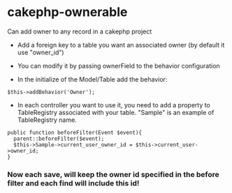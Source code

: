 # cakephp-ownerable
Can add owner to any record in a cakephp project

- Add a foreign key to a table you want an associated owner (by default it use "owner_id")
* You can modify it by passing ownerField to the behavior configuration
- In the initialize of the Model/Table add the behavior:
```
$this->addBehavior('Owner');
```
- In each controller you want to use it, you need to add a property to TableRegistry associated with your table. "Sample" is an example of TableRegistry name.
```
public function beforeFilter(Event $event){
  parent::beforeFilter($event);
  $this->Sample->current_user_owner_id = $this->current_user->owner_id;
}
```
### Now each save, will keep the owner id specified in the before filter and each find will include this id!
